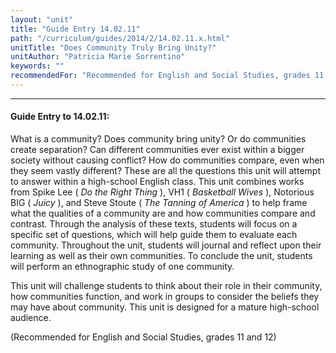 ```yaml
---
layout: "unit"
title: "Guide Entry 14.02.11"
path: "/curriculum/guides/2014/2/14.02.11.x.html"
unitTitle: "Does Community Truly Bring Unity?"
unitAuthor: "Patricia Marie Sorrentino"
keywords: ""
recommendedFor: "Recommended for English and Social Studies, grades 11 and 12"
---
```

<body>
<hr/>
<h4>
Guide Entry to 14.02.11:
</h4>
<p>
What is a community? Does community bring unity? Or do communities create separation? Can different communities ever exist within a bigger society without causing conflict? How do communities compare, even when they seem vastly different? These are all the questions this unit will attempt to answer within a high-school English class. This unit combines works from Spike Lee (
<i>
Do the Right Thing
</i>
), VH1 (
<i>
Basketball Wives
</i>
), Notorious BIG (
<i>
Juicy
</i>
), and Steve Stoute (
<i>
The Tanning of America
</i>
) to help frame what the qualities of a community are and how communities compare and contrast. Through the analysis of these texts, students will focus on a specific set of questions, which will help guide them to evaluate each community. Throughout the unit, students will journal and reflect upon their learning as well as their own communities. To conclude the unit, students will perform an ethnographic study of one community.
</p>
<p>
This unit will challenge students to think about their role in their community, how communities function, and work in groups to consider the beliefs they may have about community. This unit is designed for a mature high-school audience.
</p>
<p>
(Recommended for English and Social Studies, grades 11 and 12)
<b>
</b>
</p>
</body>